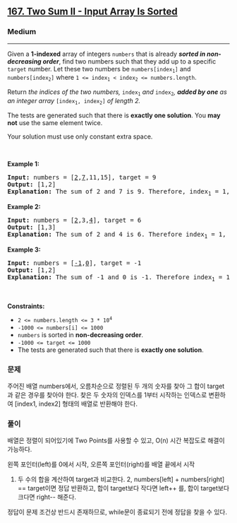 <h2><a href="https://leetcode.com/problems/two-sum-ii-input-array-is-sorted">167. Two Sum II - Input Array Is Sorted</a></h2><h3>Medium</h3><hr><p>Given a <strong>1-indexed</strong> array of integers <code>numbers</code> that is already <strong><em>sorted in non-decreasing order</em></strong>, find two numbers such that they add up to a specific <code>target</code> number. Let these two numbers be <code>numbers[index<sub>1</sub>]</code> and <code>numbers[index<sub>2</sub>]</code> where <code>1 &lt;= index<sub>1</sub> &lt; index<sub>2</sub> &lt;= numbers.length</code>.</p>

<p>Return<em> the indices of the two numbers, </em><code>index<sub>1</sub></code><em> and </em><code>index<sub>2</sub></code><em>, <strong>added by one</strong> as an integer array </em><code>[index<sub>1</sub>, index<sub>2</sub>]</code><em> of length 2.</em></p>

<p>The tests are generated such that there is <strong>exactly one solution</strong>. You <strong>may not</strong> use the same element twice.</p>

<p>Your solution must use only constant extra space.</p>

<p>&nbsp;</p>
<p><strong class="example">Example 1:</strong></p>

<pre>
<strong>Input:</strong> numbers = [<u>2</u>,<u>7</u>,11,15], target = 9
<strong>Output:</strong> [1,2]
<strong>Explanation:</strong> The sum of 2 and 7 is 9. Therefore, index<sub>1</sub> = 1, index<sub>2</sub> = 2. We return [1, 2].
</pre>

<p><strong class="example">Example 2:</strong></p>

<pre>
<strong>Input:</strong> numbers = [<u>2</u>,3,<u>4</u>], target = 6
<strong>Output:</strong> [1,3]
<strong>Explanation:</strong> The sum of 2 and 4 is 6. Therefore index<sub>1</sub> = 1, index<sub>2</sub> = 3. We return [1, 3].
</pre>

<p><strong class="example">Example 3:</strong></p>

<pre>
<strong>Input:</strong> numbers = [<u>-1</u>,<u>0</u>], target = -1
<strong>Output:</strong> [1,2]
<strong>Explanation:</strong> The sum of -1 and 0 is -1. Therefore index<sub>1</sub> = 1, index<sub>2</sub> = 2. We return [1, 2].
</pre>

<p>&nbsp;</p>
<p><strong>Constraints:</strong></p>

<ul>
	<li><code>2 &lt;= numbers.length &lt;= 3 * 10<sup>4</sup></code></li>
	<li><code>-1000 &lt;= numbers[i] &lt;= 1000</code></li>
	<li><code>numbers</code> is sorted in <strong>non-decreasing order</strong>.</li>
	<li><code>-1000 &lt;= target &lt;= 1000</code></li>
	<li>The tests are generated such that there is <strong>exactly one solution</strong>.</li>
</ul>

### 문제
주어진 배열 numbers에서, 오름차순으로 정렬된 두 개의 숫자를 찾아 그 합이 target과 같은 경우를 찾아야 한다.
찾은 두 숫자의 인덱스를 1부터 시작하는 인덱스로 변환하여 [index1, index2] 형태의 배열로 반환해야 한다.

### 풀이
배열은 정렬이 되어있기에 Two Points를 사용할 수 있고, O(n) 시간 복잡도로 해결이 가능하다.

왼쪽 포인터(left)를 0에서 시작, 오른쪽 포인터(right)를 배열 끝에서 시작

1. 두 수의 합을 계산하여 target과 비교한다.
2, numbers[left] + numbers[right] == target이면 정답 반환하고, 
   합이 target보다 작다면 left++ 를,
   합이 target보다 크다면 right-- 해준다.

정답이 문제 조건상 반드시 존재하므로, while문이 종료되기 전에 정답을 찾을 수 있다.